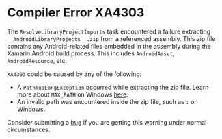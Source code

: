 # Compiler Error XA4303

The `ResolveLibraryProjectImports` task encountered a failure
extracting `__AndroidLibraryProjects__.zip` from a referenced
assembly. This zip file contains any Android-related files embedded in
the assembly during the Xamarin.Android build process. This includes
`AndroidAsset`, `AndroidResource`, etc.

`XA4303` could be caused by any of the following:
- A `PathTooLongException` occurred while extracting the zip file.
  Learn more about `MAX_PATH` on Windows [here][max_path].
- An invalid path was encountered inside the zip file, such as `:` on
  Windows.

Consider submitting a [bug][bug] if you are getting this warning under
normal circumstances.

[max_path]: https://msdn.microsoft.com/en-us/library/windows/desktop/aa365247(v=vs.85).aspx#maxpath
[bug]: https://github.com/xamarin/xamarin-android/wiki/Submitting-Bugs,-Feature-Requests,-and-Pull-Requests

